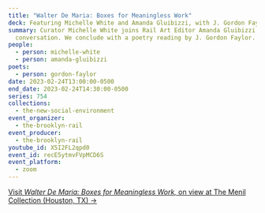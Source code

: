 ```yaml
---
title: "Walter De Maria: Boxes for Meaningless Work"
deck: Featuring Michelle White and Amanda Gluibizzi, with J. Gordon Faylor
summary: Curator Michelle White joins Rail Art Editor Amanda Gluibizzi for a
  conversation. We conclude with a poetry reading by J. Gordon Faylor.
people:
  - person: michelle-white
  - person: amanda-gluibizzi
poets:
  - person: gordon-faylor
date: 2023-02-24T13:00:00-0500
end_date: 2023-02-24T14:30:00-0500
series: 754
collections:
  - the-new-social-environment
event_organizer:
  - the-brooklyn-rail
event_producer:
  - the-brooklyn-rail
youtube_id: X5I2FL2qpd0
event_id: recE5ytmvFVpMCD6S
event_platform:
  - zoom
---
```

[V﻿isit *Walter De Maria: Boxes for Meaningless Work,* on view at The Menil Collection (Houston, TX) →](https://www.menil.org/exhibitions/359-walter-de-maria-boxes-for-meaningless-work)

[](https://www.menil.org/exhibitions/359-walter-de-maria-boxes-for-meaningless-work)